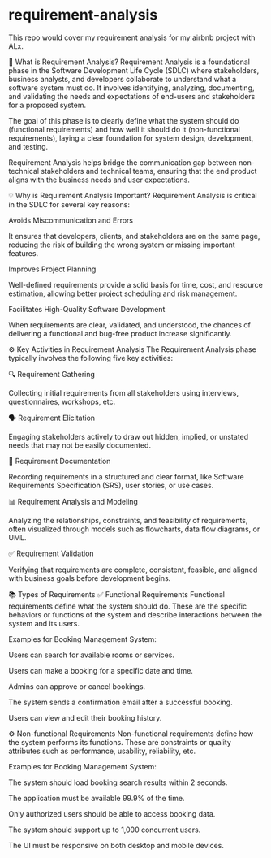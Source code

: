 # requirement-analysis
This repo would cover my requirement analysis for my airbnb project with ALx. 

📌 What is Requirement Analysis?
Requirement Analysis is a foundational phase in the Software Development Life Cycle (SDLC) where stakeholders, business analysts, and developers collaborate to understand what a software system must do. It involves identifying, analyzing, documenting, and validating the needs and expectations of end-users and stakeholders for a proposed system.

The goal of this phase is to clearly define what the system should do (functional requirements) and how well it should do it (non-functional requirements), laying a clear foundation for system design, development, and testing.

Requirement Analysis helps bridge the communication gap between non-technical stakeholders and technical teams, ensuring that the end product aligns with the business needs and user expectations.

💡 Why is Requirement Analysis Important?
Requirement Analysis is critical in the SDLC for several key reasons:

Avoids Miscommunication and Errors

It ensures that developers, clients, and stakeholders are on the same page, reducing the risk of building the wrong system or missing important features.

Improves Project Planning

Well-defined requirements provide a solid basis for time, cost, and resource estimation, allowing better project scheduling and risk management.

Facilitates High-Quality Software Development

When requirements are clear, validated, and understood, the chances of delivering a functional and bug-free product increase significantly.

⚙️ Key Activities in Requirement Analysis
The Requirement Analysis phase typically involves the following five key activities:

🔍 Requirement Gathering

Collecting initial requirements from all stakeholders using interviews, questionnaires, workshops, etc.

🗣️ Requirement Elicitation

Engaging stakeholders actively to draw out hidden, implied, or unstated needs that may not be easily documented.

📝 Requirement Documentation

Recording requirements in a structured and clear format, like Software Requirements Specification (SRS), user stories, or use cases.

📊 Requirement Analysis and Modeling

Analyzing the relationships, constraints, and feasibility of requirements, often visualized through models such as flowcharts, data flow diagrams, or UML.

✅ Requirement Validation

Verifying that requirements are complete, consistent, feasible, and aligned with business goals before development begins.

📚 Types of Requirements
✅ Functional Requirements
Functional requirements define what the system should do. These are the specific behaviors or functions of the system and describe interactions between the system and its users.

Examples for Booking Management System:

Users can search for available rooms or services.

Users can make a booking for a specific date and time.

Admins can approve or cancel bookings.

The system sends a confirmation email after a successful booking.

Users can view and edit their booking history.

⚙️ Non-functional Requirements
Non-functional requirements define how the system performs its functions. These are constraints or quality attributes such as performance, usability, reliability, etc.

Examples for Booking Management System:

The system should load booking search results within 2 seconds.

The application must be available 99.9% of the time.

Only authorized users should be able to access booking data.

The system should support up to 1,000 concurrent users.

The UI must be responsive on both desktop and mobile devices.



